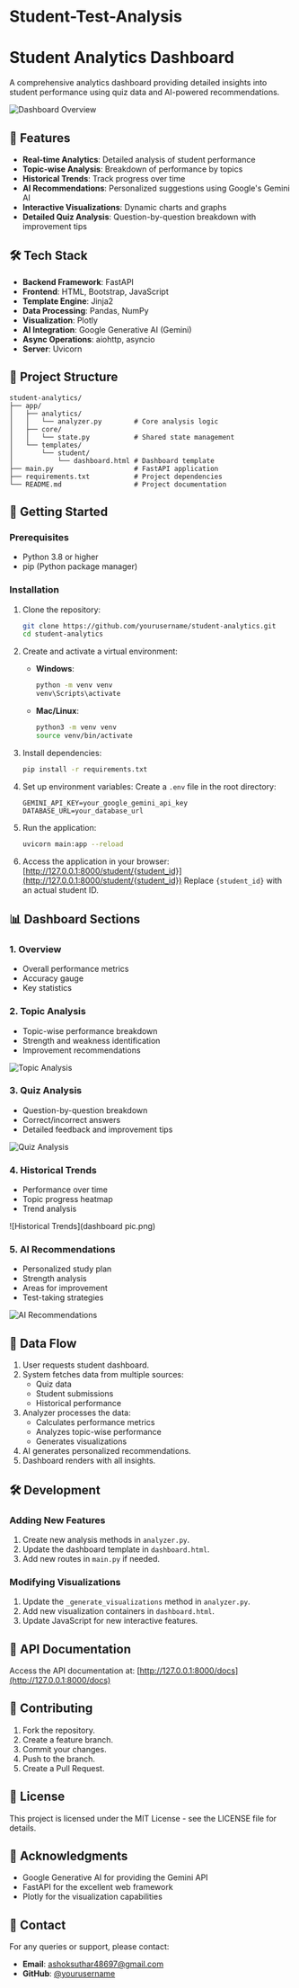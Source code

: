 # Student-Test-Analysis

# Student Analytics Dashboard

A comprehensive analytics dashboard providing detailed insights into student performance using quiz data and AI-powered recommendations.

![Dashboard Overview](dash1.png)

## 🚀 Features

- **Real-time Analytics**: Detailed analysis of student performance
- **Topic-wise Analysis**: Breakdown of performance by topics
- **Historical Trends**: Track progress over time
- **AI Recommendations**: Personalized suggestions using Google's Gemini AI
- **Interactive Visualizations**: Dynamic charts and graphs
- **Detailed Quiz Analysis**: Question-by-question breakdown with improvement tips

## 🛠️ Tech Stack

- **Backend Framework**: FastAPI
- **Frontend**: HTML, Bootstrap, JavaScript
- **Template Engine**: Jinja2
- **Data Processing**: Pandas, NumPy
- **Visualization**: Plotly
- **AI Integration**: Google Generative AI (Gemini)
- **Async Operations**: aiohttp, asyncio
- **Server**: Uvicorn

## 📁 Project Structure

```
student-analytics/
├── app/
│   ├── analytics/
│   │   └── analyzer.py        # Core analysis logic
│   ├── core/
│   │   └── state.py           # Shared state management
│   └── templates/
│       └── student/
│           └── dashboard.html # Dashboard template
├── main.py                    # FastAPI application
├── requirements.txt           # Project dependencies
└── README.md                  # Project documentation
```

## 🚀 Getting Started

### Prerequisites

- Python 3.8 or higher
- pip (Python package manager)

### Installation

1. Clone the repository:
   ```bash
   git clone https://github.com/yourusername/student-analytics.git
   cd student-analytics
   ```

2. Create and activate a virtual environment:

   - **Windows**:
     ```bash
     python -m venv venv
     venv\Scripts\activate
     ```

   - **Mac/Linux**:
     ```bash
     python3 -m venv venv
     source venv/bin/activate
     ```

3. Install dependencies:
   ```bash
   pip install -r requirements.txt
   ```

4. Set up environment variables:
   Create a `.env` file in the root directory:
   ```env
   GEMINI_API_KEY=your_google_gemini_api_key
   DATABASE_URL=your_database_url
   ```

5. Run the application:
   ```bash
   uvicorn main:app --reload
   ```

6. Access the application in your browser:
   [http://127.0.0.1:8000/student/{student_id}](http://127.0.0.1:8000/student/{student_id})
   Replace `{student_id}` with an actual student ID.

## 📊 Dashboard Sections

### 1. Overview

- Overall performance metrics
- Accuracy gauge
- Key statistics



### 2. Topic Analysis

- Topic-wise performance breakdown
- Strength and weakness identification
- Improvement recommendations

![Topic Analysis](dash2.png)

### 3. Quiz Analysis

- Question-by-question breakdown
- Correct/incorrect answers
- Detailed feedback and improvement tips

![Quiz Analysis](https://via.placeholder.com/800x400.png?text=Quiz+Analysis)

### 4. Historical Trends

- Performance over time
- Topic progress heatmap
- Trend analysis

![Historical Trends](dashboard pic.png)

### 5. AI Recommendations

- Personalized study plan
- Strength analysis
- Areas for improvement
- Test-taking strategies

![AI Recommendations](dash3.png)

## 🔄 Data Flow

1. User requests student dashboard.
2. System fetches data from multiple sources:
   - Quiz data
   - Student submissions
   - Historical performance
3. Analyzer processes the data:
   - Calculates performance metrics
   - Analyzes topic-wise performance
   - Generates visualizations
4. AI generates personalized recommendations.
5. Dashboard renders with all insights.

## 🛠️ Development

### Adding New Features

1. Create new analysis methods in `analyzer.py`.
2. Update the dashboard template in `dashboard.html`.
3. Add new routes in `main.py` if needed.

### Modifying Visualizations

1. Update the `_generate_visualizations` method in `analyzer.py`.
2. Add new visualization containers in `dashboard.html`.
3. Update JavaScript for new interactive features.

## 📝 API Documentation

Access the API documentation at: [http://127.0.0.1:8000/docs](http://127.0.0.1:8000/docs)

## 🤝 Contributing

1. Fork the repository.
2. Create a feature branch.
3. Commit your changes.
4. Push to the branch.
5. Create a Pull Request.

## 📄 License

This project is licensed under the MIT License - see the LICENSE file for details.

## 🙏 Acknowledgments

- Google Generative AI for providing the Gemini API
- FastAPI for the excellent web framework
- Plotly for the visualization capabilities

## 📧 Contact

For any queries or support, please contact:

- **Email**: ashoksuthar48697@gmail.com
- **GitHub**: [@yourusername](https://github.com/ashoksuthar14)

